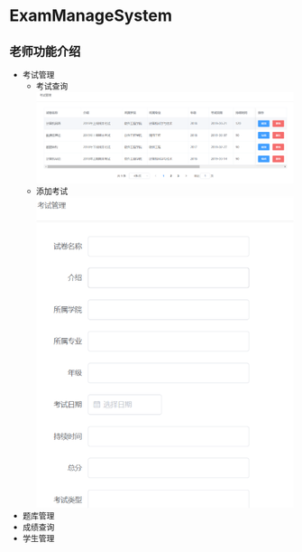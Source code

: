 # ExamManageSystem

## 老师功能介绍

* 考试管理
  - 考试查询
  ![image](img/考试查询.png)
  - 添加考试
  ![image](img/添加考试.png)
* 题库管理
* 成绩查询
* 学生管理
